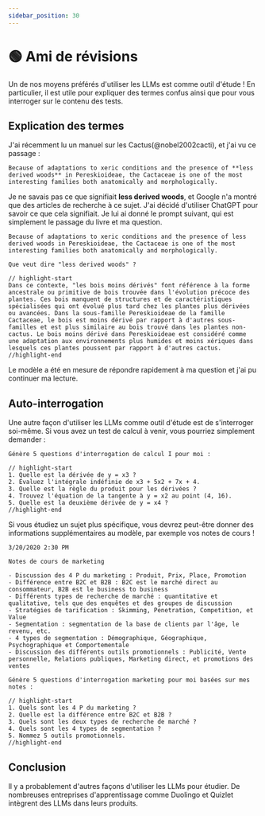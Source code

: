 ```yaml
---
sidebar_position: 30
---
```


# 🟢 Ami de révisions

Un de nos moyens préférés d'utiliser les LLMs est comme outil d'étude ! En particulier, il est utile pour expliquer des termes confus ainsi que pour vous interroger sur le contenu des tests.

## Explication des termes

J'ai récemment lu un manuel sur les Cactus(@nobel2002cacti), et j'ai vu ce passage :

```text
Because of adaptations to xeric conditions and the presence of **less derived woods** in Pereskioideae, the Cactaceae is one of the most interesting families both anatomically and morphologically.
```

Je ne savais pas ce que signifiait **less derived woods**, et Google n'a montré que des articles de recherche à ce sujet. J'ai décidé d'utiliser ChatGPT pour savoir ce que cela signifiait. Je lui ai donné le prompt suivant, qui est simplement le passage du livre et ma question.

```text
Because of adaptations to xeric conditions and the presence of less derived woods in Pereskioideae, the Cactaceae is one of the most interesting families both anatomically and morphologically.

Que veut dire "less derived woods" ?

// highlight-start
Dans ce contexte, "les bois moins dérivés" font référence à la forme ancestrale ou primitive de bois trouvée dans l'évolution précoce des plantes. Ces bois manquent de structures et de caractéristiques spécialisées qui ont évolué plus tard chez les plantes plus dérivées ou avancées. Dans la sous-famille Pereskioideae de la famille Cactaceae, le bois est moins dérivé par rapport à d'autres sous-familles et est plus similaire au bois trouvé dans les plantes non-cactus. Le bois moins dérivé dans Pereskioideae est considéré comme une adaptation aux environnements plus humides et moins xériques dans lesquels ces plantes poussent par rapport à d'autres cactus.
//highlight-end
```

Le modèle a été en mesure de répondre rapidement à ma question et j'ai pu continuer ma lecture.

## Auto-interrogation

Une autre façon d'utiliser les LLMs comme outil d'étude est de s'interroger soi-même. Si vous avez un test de calcul à venir, vous pourriez simplement demander :

```text
Génère 5 questions d'interrogation de calcul I pour moi :

// highlight-start
1. Quelle est la dérivée de y = x3 ?
2. Évaluez l'intégrale indéfinie de x3 + 5x2 + 7x + 4.
3. Quelle est la règle du produit pour les dérivées ?
4. Trouvez l'équation de la tangente à y = x2 au point (4, 16).
5. Quelle est la deuxième dérivée de y = x4 ?
//highlight-end
```

Si vous étudiez un sujet plus spécifique, vous devrez peut-être donner des informations supplémentaires au modèle, par exemple vos notes de cours !

```text
3/20/2020 2:30 PM

Notes de cours de marketing

- Discussion des 4 P du marketing : Produit, Prix, Place, Promotion
- Différence entre B2C et B2B : B2C est le marché direct au consommateur, B2B est le business to business
- Différents types de recherche de marché : quantitative et qualitative, tels que des enquêtes et des groupes de discussion
- Stratégies de tarification : Skimming, Penetration, Competition, et Value
- Segmentation : segmentation de la base de clients par l'âge, le revenu, etc.
- 4 types de segmentation : Démographique, Géographique, Psychographique et Comportementale
- Discussion des différents outils promotionnels : Publicité, Vente personnelle, Relations publiques, Marketing direct, et promotions des ventes

Génère 5 questions d'interrogation marketing pour moi basées sur mes notes :

// highlight-start
1. Quels sont les 4 P du marketing ?
2. Quelle est la différence entre B2C et B2B ?
3. Quels sont les deux types de recherche de marché ?
4. Quels sont les 4 types de segmentation ?
5. Nommez 5 outils promotionnels.
//highlight-end
```

## Conclusion

Il y a probablement d'autres façons d'utiliser les LLMs pour étudier. De nombreuses entreprises d'apprentissage comme Duolingo et Quizlet intègrent des LLMs dans leurs produits.

